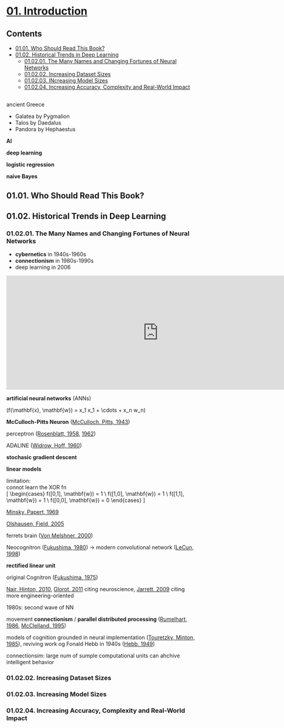 <!--
Filename: 	note.md
Project: 	/Users/shume/Developer/DeepLearningBook/01
Author: 	shumez <https://github.com/shumez>
Created: 	2019-05-30 18:19:8
Modified: 	2019-06-01 12:10:36
-----
Copyright (c) 2019 shumez
-->

# [01. Introduction]

## Contents

* [01.01. Who Should Read This Book?][0101]
* [01.02. Historical Trends in Deep Learning][0102]
	* [01.02.01. The Many Names and Changing Fortunes of Neural Networks][010201]
	* [01.02.02. Increasing Dataset Sizes][010202]
	* [01.02.03. INcreasing Model Sizes][010203]
	* [01.02.04. Increasing Accuracy, Complexity and Real-World Impact][010204]

##

ancient Greece

* Galatea by Pygmalion
* Talos by Daedalus
* Pandora by Hephaestus

**AI**

**deep learning**

**logistic regression**

**naive Bayes**

## 01.01. Who Should Read This Book?

## 01.02. Historical Trends in Deep Learning

### 01.02.01. The Many Names and Changing Fortunes of Neural Networks

* **cybernetics** in 1940s-1960s
* **connectionism** in 1980s-1990s
* deep learning in 2006

<iframe name="ngram_chart" src="https://books.google.com/ngrams/interactive_chart?content=cybernetics%2Cconnectionism%2Cneural+network%2Cdeep+learning%2Cmachine+learning&year_start=1945&year_end=2019&corpus=15&smoothing=3&share=&direct_url=t1%3B%2Ccybernetics%3B%2Cc0%3B.t1%3B%2Cconnectionism%3B%2Cc0%3B.t1%3B%2Cneural%20network%3B%2Cc0%3B.t1%3B%2Cdeep%20learning%3B%2Cc0%3B.t1%3B%2Cmachine%20learning%3B%2Cc0" width=800 height=300 marginwidth=0 marginheight=0 hspace=0 vspace=0 frameborder=0 scrolling=no></iframe>

**artificial neural networks** (ANNs)

\(f(\mathbf{x}, \mathbf{w}) = x_1 x_1 + \cdots + x_n w_n\)

**McCulloch-Pitts Neuron** ([McCulloch, Pitts, 1943][1943_Pitts_McCulloch])

perceptron ([Rosenblatt, 1958][1958_Rosenblatt], [1962][1962_Rosenblatt])

ADALINE ([Widrow, Hoff, 1960][1960_Hoff_Widrow])

**stochasic gradient descent**

**linear models**

limitation:  
connot learn the XOR fn  
\[
	\begin{cases}
		f([0,1], \mathbf{w}) = 1 \\
		f([1,0], \mathbf{w}) = 1 \\
		f([1,1], \mathbf{w}) = 1 \\
		f([0,0], \mathbf{w}) = 0 
	\end{cases}
\]

[Minsky, Papert, 1969][1969_Papert_Minsky]

[Olshausen, Field, 2005][2005_Field_Olshausen]


ferrets brain ([Von Melshner, 2000][2000_VonMekshner])

Neocognitron ([Fukushima, 1980][1980_Fukushima]) &rarr; modern convolutional network ([LeCun, 1998][1998_KeCun])

**rectified linear unit**

original Cognitron ([Fukushima, 1975][1975_Fukushima])

[Nair, Hinton, 2010][2010_Hinton_Nair], [Glorot, 2011][2011_Glorot] citing neuroscience, [Jarrett, 2009][2009_Jarrett] citing more engineering-oriented


1980s: second wave of NN

movement **connectionism** / **parallel distributed processing** ([Rumelhart, 1986][1986_Rumelhart], [McClelland, 1995][1995_McClelland])

models of cognition grounded in neural implementation ([Touretzky, Minton, 1985][1985_Minton_Touretzky]), reviving work og Fonald Hebb in 1940s ([Hebb, 1949][1949_Hebb])

connectionsim: large num of sumple computational units can ahchive intelligent behavior



### 01.02.02. Increasing Dataset Sizes

### 01.02.03. Increasing Model Sizes

### 01.02.04. Increasing Accuracy, Complexity and Real-World Impact




##
[01. Introduction]: https://www.deeplearningbook.org/contents/intro.html

<!-- toc -->
[0101]: #0101_who_should_read_this_book
[0102]: #0102_historical_trends_in_deep_learning
[010201]:  #010201_the_many_names_and_changing_fortunes_of_neural_networks
[010202]: #010202_increasing_dataset_sizes
[010203]: #010203_increasing_model_sizes
[010204]: #010204_increasing_accuracy_complexity_and_real-world_impact

<!-- ref -->
[slide]: http://www.deeplearningbook.org/slides/01_intro.pdf

[1943_Pitts_McCulloch]: #010201
[1958_Rosenblatt]: #010201
[1962_Rosenblatt]: #010201
[1960_Hoff_Widrow]: #010201
[1969_Papert_Minsky]: #010201
[2005_Field_Olshausen]: #010201
[2000_VonMekshner]: #010201
[1980_Fukushima]: #010201
[1998_KeCun]: #010201
[1975_Fukushima]: #010201
[2010_Hinton_Nair]: #010201
[2011_Glorot]: #010201
[2009_Jarrett]: #010201
[1986_Rumelhart]: #010201
[1995_McClelland]: #010201
[1985_Minton_Touretzky]: #010201
[1949_Hebb]: #010201

<!-- fig -->

<!-- term -->

<style type="text/css">
	img{width: 51%; float: right;}
</style>